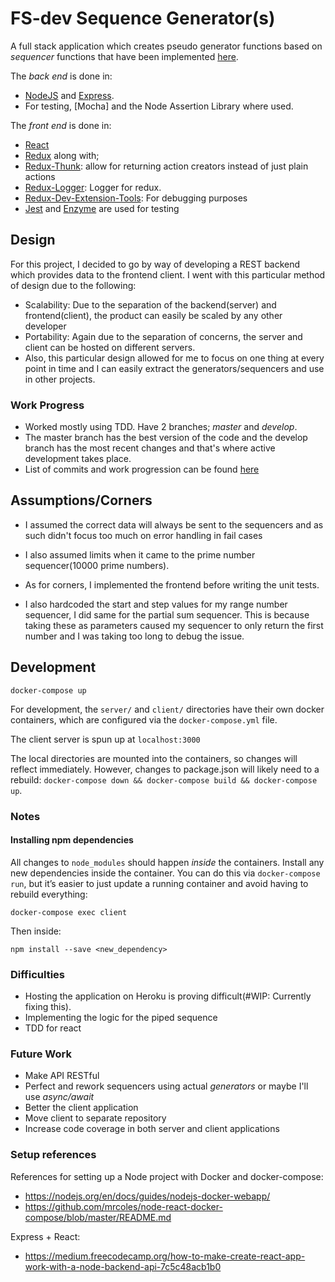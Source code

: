 FS-dev Sequence Generator(s)
========================================

A full stack application which creates pseudo generator functions based on *sequencer* functions that have been implemented [here](https://github.com/DanCarl857/FS-dev-generator/blob/master/server/generators.js). 

The _back end_ is done in:
* [NodeJS]() and [Express](). 
* For testing, [Mocha] and the Node Assertion Library where used.

The _front end_ is done in:
* [React]()
* [Redux]() along with;
* [Redux-Thunk](): allow for returning action creators instead of just plain actions
* [Redux-Logger](https://github.com/LogRocket/redux-logger): Logger for redux.
* [Redux-Dev-Extension-Tools](https://github.com/zalmoxisus/redux-devtools-extension): For debugging purposes
* [Jest]() and [Enzyme]() are used for testing

## Design

For this project, I decided to go by way of developing a REST backend which provides data to the frontend client. I went with this particular
method of design due to the following:

* Scalability: Due to the separation of the backend(server) and frontend(client), the product can easily be scaled by any other developer
* Portability: Again due to the separation of concerns, the server and client can be hosted on different servers.
* Also, this particular design allowed for me to focus on one thing at every point in time and I can easily extract the generators/sequencers and use in other projects.

### Work Progress

* Worked mostly using TDD. Have 2 branches; *master* and *develop*. 
* The master branch has the best version of the code and the develop branch has the most recent changes and that's where active development takes place.
* List of commits and work progression can be found [here](https://github.com/DanCarl857/FS-dev-generator/commits/master)

## Assumptions/Corners
* I assumed the correct data will always be sent to the sequencers and as such didn't focus too much on error handling in fail cases
* I also assumed limits when it came to the prime number sequencer(10000 prime numbers).

* As for corners, I implemented the frontend before writing the unit tests.
* I also hardcoded the start and step values for my range number sequencer, I did same for the partial sum sequencer. This is because taking these as parameters caused my sequencer to only return the first number and I was taking too long to debug the issue.

## Development

```
docker-compose up
```

For development, the `server/` and `client/` directories have their own docker containers, which are configured via the `docker-compose.yml` file.

The client server is spun up at `localhost:3000`

The local directories are mounted into the containers, so changes will reflect immediately. However, changes to package.json will likely need to a rebuild: `docker-compose down && docker-compose build && docker-compose up`.

### Notes

#### Installing npm dependencies

All changes to `node_modules` should happen *inside* the containers. Install any new dependencies inside the container. You can do this via `docker-compose run`, but it’s easier to just update a running container and avoid having to rebuild everything:

```
docker-compose exec client
```

Then inside:

```
npm install --save <new_dependency>
```

### Difficulties

* Hosting the application on Heroku is proving difficult(#WIP: Currently fixing this).
* Implementing the logic for the piped sequence
* TDD for react

### Future Work

* Make API RESTful
* Perfect and rework sequencers using actual *generators* or maybe I'll use *async/await*
* Better the client application
* Move client to separate repository
* Increase code coverage in both server and client applications

### Setup references

References for setting up a Node project with Docker and docker-compose:

*   https://nodejs.org/en/docs/guides/nodejs-docker-webapp/
*   https://github.com/mrcoles/node-react-docker-compose/blob/master/README.md

Express + React:

*   https://medium.freecodecamp.org/how-to-make-create-react-app-work-with-a-node-backend-api-7c5c48acb1b0